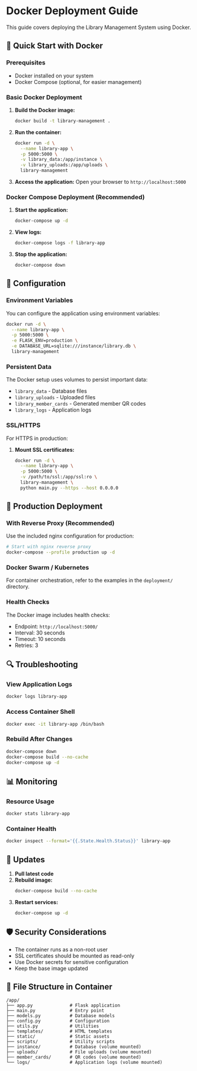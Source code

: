# Docker Deployment Guide

This guide covers deploying the Library Management System using Docker.

## 🐳 Quick Start with Docker

### Prerequisites
- Docker installed on your system
- Docker Compose (optional, for easier management)

### Basic Docker Deployment

1. **Build the Docker image:**
   ```bash
   docker build -t library-management .
   ```

2. **Run the container:**
   ```bash
   docker run -d \
     --name library-app \
     -p 5000:5000 \
     -v library_data:/app/instance \
     -v library_uploads:/app/uploads \
     library-management
   ```

3. **Access the application:**
   Open your browser to `http://localhost:5000`

### Docker Compose Deployment (Recommended)

1. **Start the application:**
   ```bash
   docker-compose up -d
   ```

2. **View logs:**
   ```bash
   docker-compose logs -f library-app
   ```

3. **Stop the application:**
   ```bash
   docker-compose down
   ```

## 🔧 Configuration

### Environment Variables

You can configure the application using environment variables:

```bash
docker run -d \
  --name library-app \
  -p 5000:5000 \
  -e FLASK_ENV=production \
  -e DATABASE_URL=sqlite:///instance/library.db \
  library-management
```

### Persistent Data

The Docker setup uses volumes to persist important data:

- `library_data` - Database files
- `library_uploads` - Uploaded files
- `library_member_cards` - Generated member QR codes
- `library_logs` - Application logs

### SSL/HTTPS

For HTTPS in production:

1. **Mount SSL certificates:**
   ```bash
   docker run -d \
     --name library-app \
     -p 5000:5000 \
     -v /path/to/ssl:/app/ssl:ro \
     library-management \
     python main.py --https --host 0.0.0.0
   ```

## 🚀 Production Deployment

### With Reverse Proxy (Recommended)

Use the included nginx configuration for production:

```bash
# Start with nginx reverse proxy
docker-compose --profile production up -d
```

### Docker Swarm / Kubernetes

For container orchestration, refer to the examples in the `deployment/` directory.

### Health Checks

The Docker image includes health checks:
- Endpoint: `http://localhost:5000/`
- Interval: 30 seconds
- Timeout: 10 seconds
- Retries: 3

## 🔍 Troubleshooting

### View Application Logs
```bash
docker logs library-app
```

### Access Container Shell
```bash
docker exec -it library-app /bin/bash
```

### Rebuild After Changes
```bash
docker-compose down
docker-compose build --no-cache
docker-compose up -d
```

## 📊 Monitoring

### Resource Usage
```bash
docker stats library-app
```

### Container Health
```bash
docker inspect --format='{{.State.Health.Status}}' library-app
```

## 🔄 Updates

1. **Pull latest code**
2. **Rebuild image:**
   ```bash
   docker-compose build --no-cache
   ```
3. **Restart services:**
   ```bash
   docker-compose up -d
   ```

## 🛡️ Security Considerations

- The container runs as a non-root user
- SSL certificates should be mounted as read-only
- Use Docker secrets for sensitive configuration
- Keep the base image updated

## 📁 File Structure in Container

```
/app/
├── app.py              # Flask application
├── main.py             # Entry point
├── models.py           # Database models
├── config.py           # Configuration
├── utils.py            # Utilities
├── templates/          # HTML templates
├── static/             # Static assets
├── scripts/            # Utility scripts
├── instance/           # Database (volume mounted)
├── uploads/            # File uploads (volume mounted)
├── member_cards/       # QR codes (volume mounted)
└── logs/               # Application logs (volume mounted)
```
